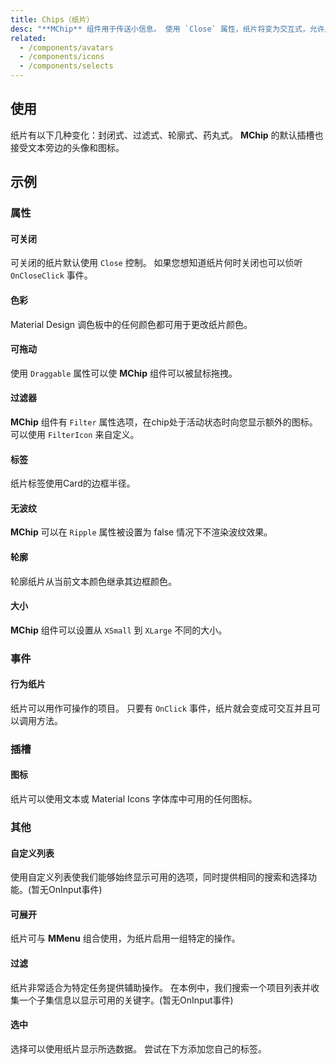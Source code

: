```yaml
---
title: Chips（纸片）
desc: "**MChip** 组件用于传送小信息。 使用 `Close` 属性，纸片将变为交互式，允许用户进行交互。 此组件由 [MChipGroup](/components/chip-groups) 用于高级选择选项。"
related:
  - /components/avatars
  - /components/icons
  - /components/selects
---
```


## 使用

纸片有以下几种变化：封闭式、过滤式、轮廓式、药丸式。 **MChip** 的默认插槽也接受文本旁边的头像和图标。

<chips-usage></chips-usage>

## 示例

### 属性

#### 可关闭

可关闭的纸片默认使用 `Close` 控制。 如果您想知道纸片何时关闭也可以侦听 `OnCloseClick` 事件。

<masa-example file="Examples.chips.Closable"></masa-example>

#### 色彩

Material Design 调色板中的任何颜色都可用于更改纸片颜色。

<masa-example file="Examples.chips.Colored"></masa-example>

#### 可拖动

使用 `Draggable` 属性可以使 **MChip** 组件可以被鼠标拖拽。

<masa-example file="Examples.chips.Draggable"></masa-example>

#### 过滤器

**MChip** 组件有 `Filter` 属性选项，在chip处于活动状态时向您显示额外的图标。 可以使用 `FilterIcon` 来自定义。

<masa-example file="Examples.chips.Filter"></masa-example>

#### 标签

纸片标签使用Card的边框半径。

<masa-example file="Examples.chips.Label"></masa-example>

#### 无波纹

**MChip** 可以在 `Ripple` 属性被设置为 false 情况下不渲染波纹效果。

<masa-example file="Examples.chips.NoRipple"></masa-example>

#### 轮廓

轮廓纸片从当前文本颜色继承其边框颜色。

<masa-example file="Examples.chips.Outlined"></masa-example>

#### 大小

**MChip** 组件可以设置从 `XSmall` 到 `XLarge` 不同的大小。

<masa-example file="Examples.chips.Sizes"></masa-example>

### 事件

#### 行为纸片

纸片可以用作可操作的项目。 只要有 `OnClick` 事件，纸片就会变成可交互并且可以调用方法。

<masa-example file="Examples.chips.ActionChips"></masa-example>

### 插槽

#### 图标

纸片可以使用文本或 Material Icons 字体库中可用的任何图标。

<masa-example file="Examples.chips.Icon"></masa-example>

### 其他

#### 自定义列表

使用自定义列表使我们能够始终显示可用的选项，同时提供相同的搜索和选择功能。(暂无OnInput事件)

<masa-example file="Examples.chips.CustomList"></masa-example>

#### 可展开

纸片可与 **MMenu** 组合使用，为纸片启用一组特定的操作。

<masa-example file="Examples.chips.Expandable"></masa-example>

#### 过滤

纸片非常适合为特定任务提供辅助操作。 在本例中，我们搜索一个项目列表并收集一个子集信息以显示可用的关键字。(暂无OnInput事件)

<masa-example file="Examples.chips.Filtering"></masa-example>

#### 选中

选择可以使用纸片显示所选数据。 尝试在下方添加您自己的标签。

<masa-example file="Examples.chips.InSelects"></masa-example>


